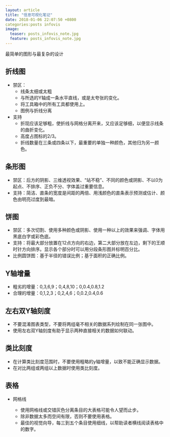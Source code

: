 ```yaml
---
layout: article
title: "信息可视化笔记"
date: 2018-01-06 22:07:50 +0800
categories:posts infovis
image:
  teaser: posts_infovis_note.jpg
  feature: posts_infovis_note.jpg
---
```

最简单的图形与最复杂的设计

## 折线图
- 禁区：
  - 线条太细或太粗 
  - 与所选的Y轴成一条水平直线，或是太夸张的变化。
  - 将工具箱中的所有工具都使用上。
  - 图例与折线分离
- 支持
  - 折现应该足够粗，使折线与网格分离开来，又应该足够细，以便显示线条的曲折变化。
  - 高度占图标的2/3。
  - 折线数量在三条或四条以下，最重要的单独一种颜色，其他归为另一颜色。

## 条形图
- 禁区：后方的阴影、三维透视效果、“站不稳”、不同的颜色或阴影、不以0为起点、不排序、正负不分、字体盖过重要信息。
- 支持：简洁、直条的宽度是间距的两倍、用浅颜色的直条表示预测或估计、颜色由明亮过度到最暗。

## 饼图
- 禁区：多次切割、使用多种颜色或阴影、使用一种以上的效果来强调、字体用黑底白字或彩色底。
- 支持：将最大部分放置在12点方向的右边，第二大部分放在左边，剩下的王顺时针方向排序。显示各个部分时可以用分段条形图并标明百分比。
- 比例圆饼图：基于半径的错误比例；基于面积的正确比例。

## Y轴增量
- 粗劣的增量：0,3,6,9；0,4,8,10；0,0.4,0.8,1.2
- 合理的增量：0,1,2,3；0,2,4,6；0,0.2,0.4,0.6

## 左右双Y轴刻度
- 不要混淆图表类型，不要将两组毫不相关的数据系列绘制在同一张图中。
- 使用左右双Y轴刻度有助于显示两种直接相关的数据如何联动。

## 类比刻度
- 在计算类比刻度范围时，不要使用粗略的y轴增量，以致不能正确显示数据。
- 在对比两组或两组以上数据时使用类比刻度。

## 表格

- 网格线

  - 使用网格线或交错灰色分离条目的大表格可能令人望而止步。
  - 除非数据太多而空间有限，否则不要使用表格。
  - 最佳的视觉向导，每三到五个条目使用细线，以帮助读者横线阅读表格中的数字。